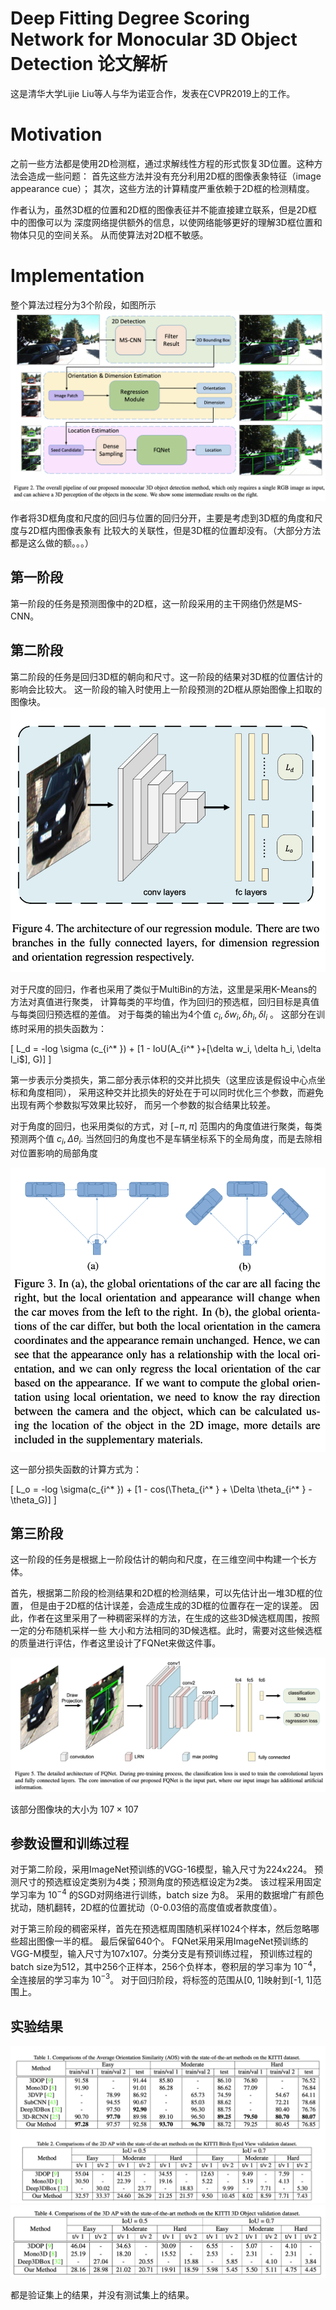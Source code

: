 # Deep Fitting Degree Scoring Network for Monocular 3D Object Detection 论文解析
这是清华大学Lijie Liu等人与华为诺亚合作，发表在CVPR2019上的工作。


# Motivation
之前一些方法都是使用2D检测框，通过求解线性方程的形式恢复3D位置。这种方法会造成一些问题：
首先这些方法并没有充分利用2D框的图像表象特征（image appearance cue）；
其次，这些方法的计算精度严重依赖于2D框的检测精度。

作者认为，虽然3D框的位置和2D框的图像表征并不能直接建立联系，但是2D框中的图像可以为
深度网络提供额外的信息，以使网络能够更好的理解3D框位置和物体只见的空间关系。
从而使算法对2D框不敏感。

# Implementation
整个算法过程分为3个阶段，如图所示
![](assets/FQNet-5421afdb.png)

作者将3D框角度和尺度的回归与位置的回归分开，主要是考虑到3D框的角度和尺度与2D框内图像表象有
比较大的关联性，但是3D框的位置却没有。（大部分方法都是这么做的额。。。）

## 第一阶段
第一阶段的任务是预测图像中的2D框，这一阶段采用的主干网络仍然是MS-CNN。


## 第二阶段
第二阶段的任务是回归3D框的朝向和尺寸。这一阶段的结果对3D框的位置估计的影响会比较大。
这一阶段的输入时使用上一阶段预测的2D框从原始图像上扣取的图像块。
![](assets/FQNet-a126b412.png)

对于尺度的回归，作者也采用了类似于MultiBin的方法，这里是采用K-Means的方法对真值进行聚类，
计算每类的平均值，作为回归的预选框，回归目标是真值与每类回归预选框的差值。
对于每类的输出为4个值 $c_i, \delta w_i, \delta h_i, \delta l_i$ 。
这部分在训练时采用的损失函数为：

\[
L_d = -log \sigma (c_{i^* }) + [1 - IoU(A_{i^* }+[\delta w_i, \delta h_i, \delta l_i$], G)]
\]

第一步表示分类损失，第二部分表示体积的交并比损失（这里应该是假设中心点坐标和角度相同），
采用这种交并比损失的好处在于可以同时优化三个参数，而避免出现有两个参数拟写效果比较好，
而另一个参数的拟合结果比较差。

对于角度的回归，也采用类似的方式，对 $[-\pi, \pi]$ 范围内的角度值进行聚类，每类预测两个值 $c_i, \Delta \theta_i$.
当然回归的角度也不是车辆坐标系下的全局角度，而是去除相对位置影响的局部角度

![](assets/FQNet-1e775189.png)

这一部分损失函数的计算方式为：

\[
L_o = -log \sigma(c_{i^* }) + [1 - cos(\Theta_{i^* } + \Delta \theta_{i^* } - \theta_G)]
\]


## 第三阶段
这一阶段的任务是根据上一阶段估计的朝向和尺度，在三维空间中构建一个长方体。

首先，根据第二阶段的检测结果和2D框的检测结果，可以先估计出一堆3D框的位置，
但是由于2D框的估计误差，会造成生成的3D框的位置存在一定的误差。
因此，作者在这里采用了一种稠密采样的方法，在生成的这些3D候选框周围，按照一定的分布随机采样一些
大小和方法相同的3D候选框。此时，需要对这些候选框的质量进行评估，作者这里设计了FQNet来做这件事。

![](assets/FQNet-3bcbab2c.png)

该部分图像块的大小为 $107 \times 107$


## 参数设置和训练过程

对于第二阶段，采用ImageNet预训练的VGG-16模型，输入尺寸为224x224。
预测尺寸的预选框设定类别为4类；预测角度的预选框设定为2类。
该过程采用固定学习率为 $10^{-4}$ 的SGD对网络进行训练，batch size 为8。
采用的数据增广有颜色扰动，随机翻转，2D框的位置扰动（0-0.03倍的高度值或者款度值）。

对于第三阶段的稠密采样，首先在预选框周围随机采样1024个样本，然后忽略哪些超出图像一半的框。
最后保留640个。
FQNet采用采用ImageNet预训练的VGG-M模型，输入尺寸为107x107。分类分支是有预训练过程，
预训练过程的batch size为512，其中256个正样本，256个负样本，卷积层的学习率为 $10^{-4}$，
全连接层的学习率为 $10^{-3}$。
对于回归阶段，将标签的范围从[0, 1]映射到[-1, 1]范围上。


## 实验结果

![](assets/FQNet-b2fb9bcf.png)
![](assets/FQNet-c0180984.png)

都是验证集上的结果，并没有测试集上的结果。
